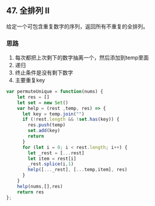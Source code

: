 ## 47. 全排列 II
给定一个可包含重复数字的序列，返回所有不重复的全排列。

### 思路
1. 每次都把上次剩下的数字抽离一个，然后添加到temp里面
2. 递归
3. 终止条件是没有剩下数字
4. 主要重复key


```javascript
var permuteUnique = function(nums) {
    let res = []
    let set = new Set()
    var help = (rest ,temp, res) => {
      let key = temp.join("")
      if (!rest.length && !set.has(key)) {
        res.push(temp)
        set.add(key)
        return
      }
      for (let i = 0; i < rest.length; i++) {
        let _rest = [...rest]
        let item = rest[i]
        _rest.splice(i,1)
        help([..._rest], [...temp,item], res)
      }
    }
    help(nums,[],res)
    return res
};
```
